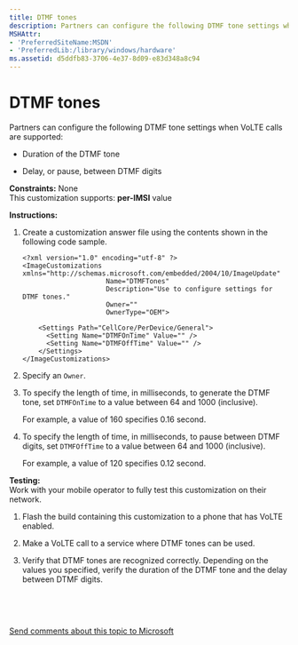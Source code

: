 ```yaml
---
title: DTMF tones
description: Partners can configure the following DTMF tone settings when VoLTE calls are supported Duration of the DTMF toneDelay, or pause, between DTMF digits.
MSHAttr:
- 'PreferredSiteName:MSDN'
- 'PreferredLib:/library/windows/hardware'
ms.assetid: d5ddfb83-3706-4e37-8d09-e83d348a8c94
---
```


# DTMF tones


Partners can configure the following DTMF tone settings when VoLTE calls are supported:

-   Duration of the DTMF tone

-   Delay, or pause, between DTMF digits

<a href="" id="constraints---none"></a>**Constraints:** None  
This customization supports: **per-IMSI** value

<a href="" id="instructions-"></a>**Instructions:**  
1.  Create a customization answer file using the contents shown in the following code sample.

    ``` syntax
    <?xml version="1.0" encoding="utf-8" ?>  
    <ImageCustomizations xmlns="http://schemas.microsoft.com/embedded/2004/10/ImageUpdate"  
                         Name="DTMFTones"  
                         Description="Use to configure settings for DTMF tones."  
                         Owner=""  
                         OwnerType="OEM"> 

        <Settings Path="CellCore/PerDevice/General">  
          <Setting Name="DTMFOnTime" Value="" /> 
          <Setting Name="DTMFOffTime" Value="" />      
        </Settings>
    </ImageCustomizations>
    ```

2.  Specify an `Owner`.

3.  To specify the length of time, in milliseconds, to generate the DTMF tone, set `DTMFOnTime` to a value between 64 and 1000 (inclusive).

    For example, a value of 160 specifies 0.16 second.

4.  To specify the length of time, in milliseconds, to pause between DTMF digits, set `DTMFOffTime` to a value between 64 and 1000 (inclusive).

    For example, a value of 120 specifies 0.12 second.

<a href="" id="testing-"></a>**Testing:**  
Work with your mobile operator to fully test this customization on their network.

1.  Flash the build containing this customization to a phone that has VoLTE enabled.

2.  Make a VoLTE call to a service where DTMF tones can be used.

3.  Verify that DTMF tones are recognized correctly. Depending on the values you specified, verify the duration of the DTMF tone and the delay between DTMF digits.

 

 

[Send comments about this topic to Microsoft](mailto:wsddocfb@microsoft.com?subject=Documentation%20feedback%20%5Bp_phCustomization\p_phCustomization%5D:%20DTMF%20tones%20%20RELEASE:%20%289/7/2016%29&body=%0A%0APRIVACY%20STATEMENT%0A%0AWe%20use%20your%20feedback%20to%20improve%20the%20documentation.%20We%20don't%20use%20your%20email%20address%20for%20any%20other%20purpose,%20and%20we'll%20remove%20your%20email%20address%20from%20our%20system%20after%20the%20issue%20that%20you're%20reporting%20is%20fixed.%20While%20we're%20working%20to%20fix%20this%20issue,%20we%20might%20send%20you%20an%20email%20message%20to%20ask%20for%20more%20info.%20Later,%20we%20might%20also%20send%20you%20an%20email%20message%20to%20let%20you%20know%20that%20we've%20addressed%20your%20feedback.%0A%0AFor%20more%20info%20about%20Microsoft's%20privacy%20policy,%20see%20http://privacy.microsoft.com/default.aspx. "Send comments about this topic to Microsoft")





